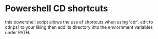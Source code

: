 # Powershell CD shortcuts
this powershell script allows the use of shortcuts when using 'cdr'.
edit to cdr.ps1 to your liking then add its directory into the enviornment variables under PATH.

